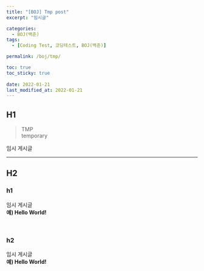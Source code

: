```yaml
---
title: "[BOJ] Tmp post"
excerpt: "임시글"

categories:
  - BOJ(백준)
tags:
  - [Coding Test, 코딩테스트, BOJ(백준)]

permalink: /boj/tmp/

toc: true
toc_sticky: true
 
date: 2022-01-21
last_modified_at: 2022-01-21
---
```


## H1

>TMP<br>
>temporary

임시 게시글

---

## H2

### h1

임시 게시글<br>
**예) Hello World!**

<br>

### h2

임시 게시글<br>
**예) Hello World!**